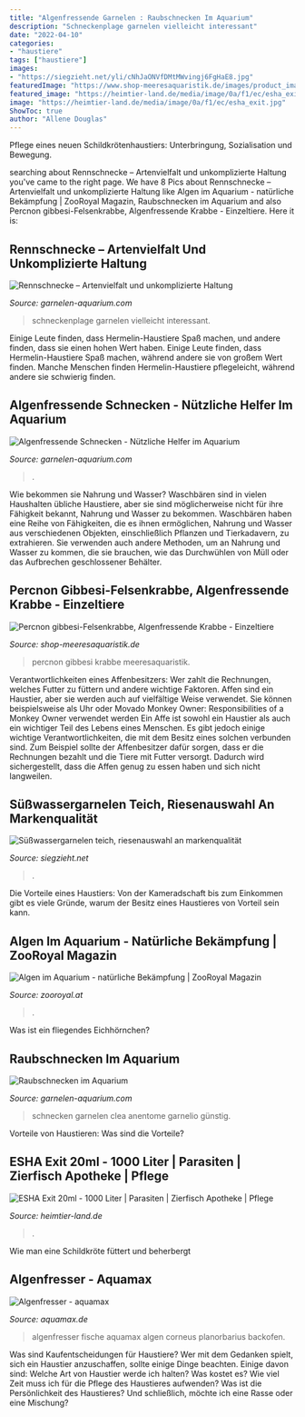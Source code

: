 ```yaml
---
title: "Algenfressende Garnelen : Raubschnecken Im Aquarium"
description: "Schneckenplage garnelen vielleicht interessant"
date: "2022-04-10"
categories:
- "haustiere"
tags: ["haustiere"]
images:
- "https://siegzieht.net/yli/cNhJaONVfDMtMWvingj6FgHaE8.jpg"
featuredImage: "https://www.shop-meeresaquaristik.de/images/product_images/info_images/percnon_k.jpg"
featured_image: "https://heimtier-land.de/media/image/0a/f1/ec/esha_exit.jpg"
image: "https://heimtier-land.de/media/image/0a/f1/ec/esha_exit.jpg"
ShowToc: true
author: "Allene Douglas"
---
```



Pflege eines neuen Schildkrötenhaustiers: Unterbringung, Sozialisation und Bewegung.

	

		
searching about Rennschnecke – Artenvielfalt und unkomplizierte Haltung you've came to the right page. We have 8 Pics about Rennschnecke – Artenvielfalt und unkomplizierte Haltung like Algen im Aquarium - natürliche Bekämpfung | ZooRoyal Magazin, Raubschnecken im Aquarium and also Percnon gibbesi-Felsenkrabbe, Algenfressende Krabbe - Einzeltiere. Here it is:
		
    
## Rennschnecke – Artenvielfalt Und Unkomplizierte Haltung

<img loading=lazy src="http://www.garnelen-aquarium.com/wp-content/uploads/schneckenplage-150x113.jpg" onerror="this.onerror=null;this.src='https://tse2.mm.bing.net/th?id=OIP.TldfNhFuzHLI_jqT-yu6SwAAAA&amp;pid=15.1';" alt="Rennschnecke – Artenvielfalt und unkomplizierte Haltung">

_Source: garnelen-aquarium.com_

>schneckenplage garnelen vielleicht interessant. 

	

Einige Leute finden, dass Hermelin-Haustiere Spaß machen, und andere finden, dass sie einen hohen Wert haben.
Einige Leute finden, dass Hermelin-Haustiere Spaß machen, während andere sie von großem Wert finden. Manche Menschen finden Hermelin-Haustiere pflegeleicht, während andere sie schwierig finden.

    
## Algenfressende Schnecken - Nützliche Helfer Im Aquarium

<img loading=lazy src="http://www.garnelen-aquarium.com/wp-content/uploads/geweihschnecke-624x499.jpg" onerror="this.onerror=null;this.src='https://tse4.mm.bing.net/th?id=OIP.RL3Dw4sZB0ztewdDGw8YigHaF7&amp;pid=15.1';" alt="Algenfressende Schnecken - Nützliche Helfer im Aquarium">

_Source: garnelen-aquarium.com_

>. 

	

Wie bekommen sie Nahrung und Wasser?
Waschbären sind in vielen Haushalten übliche Haustiere, aber sie sind möglicherweise nicht für ihre Fähigkeit bekannt, Nahrung und Wasser zu bekommen. Waschbären haben eine Reihe von Fähigkeiten, die es ihnen ermöglichen, Nahrung und Wasser aus verschiedenen Objekten, einschließlich Pflanzen und Tierkadavern, zu extrahieren. Sie verwenden auch andere Methoden, um an Nahrung und Wasser zu kommen, die sie brauchen, wie das Durchwühlen von Müll oder das Aufbrechen geschlossener Behälter.

    
## Percnon Gibbesi-Felsenkrabbe, Algenfressende Krabbe - Einzeltiere

<img loading=lazy src="https://www.shop-meeresaquaristik.de/images/product_images/info_images/percnon_k.jpg" onerror="this.onerror=null;this.src='https://tse1.mm.bing.net/th?id=OIP.B3oCbfS13xnfK4v1ilHlZQAAAA&amp;pid=15.1';" alt="Percnon gibbesi-Felsenkrabbe, Algenfressende Krabbe - Einzeltiere">

_Source: shop-meeresaquaristik.de_

>percnon gibbesi krabbe meeresaquaristik. 

	

Verantwortlichkeiten eines Affenbesitzers: Wer zahlt die Rechnungen, welches Futter zu füttern und andere wichtige Faktoren.
Affen sind ein Haustier, aber sie werden auch auf vielfältige Weise verwendet. Sie können beispielsweise als Uhr oder Movado Monkey Owner: Responsibilities of a Monkey Owner verwendet werden
Ein Affe ist sowohl ein Haustier als auch ein wichtiger Teil des Lebens eines Menschen. Es gibt jedoch einige wichtige Verantwortlichkeiten, die mit dem Besitz eines solchen verbunden sind. Zum Beispiel sollte der Affenbesitzer dafür sorgen, dass er die Rechnungen bezahlt und die Tiere mit Futter versorgt. Dadurch wird sichergestellt, dass die Affen genug zu essen haben und sich nicht langweilen.

    
## Süßwassergarnelen Teich, Riesenauswahl An Markenqualität

<img loading=lazy src="https://siegzieht.net/yli/cNhJaONVfDMtMWvingj6FgHaE8.jpg" onerror="this.onerror=null;this.src='https://tse2.mm.bing.net/th?id=OIP.13FLjyjuv1m2PEkpWxwuFgAAAA&amp;pid=15.1';" alt="Süßwassergarnelen teich, riesenauswahl an markenqualität">

_Source: siegzieht.net_

>. 

	

Die Vorteile eines Haustiers: Von der Kameradschaft bis zum Einkommen gibt es viele Gründe, warum der Besitz eines Haustieres von Vorteil sein kann.

    
## Algen Im Aquarium - Natürliche Bekämpfung | ZooRoyal Magazin

<img loading=lazy src="https://www.zooroyal.de/magazin/wp-content/uploads/2018/05/stahlhelmschnecke-neritina-pulligera-760x560.jpg" onerror="this.onerror=null;this.src='https://tse4.mm.bing.net/th?id=OIP.RSPTBfpbjWekGUHE2fvatgHaFd&amp;pid=15.1';" alt="Algen im Aquarium - natürliche Bekämpfung | ZooRoyal Magazin">

_Source: zooroyal.at_

>. 

	

Was ist ein fliegendes Eichhörnchen?

    
## Raubschnecken Im Aquarium

<img loading=lazy src="https://www.garnelen-aquarium.com/wp-content/uploads/raubschnecke.jpg" onerror="this.onerror=null;this.src='https://tse4.mm.bing.net/th?id=OIP.qhOgcgKOvikvuWiIg8RWOwHaFd&amp;pid=15.1';" alt="Raubschnecken im Aquarium">

_Source: garnelen-aquarium.com_

>schnecken garnelen clea anentome garnelio günstig. 

	

Vorteile von Haustieren: Was sind die Vorteile?

    
## ESHA Exit 20ml - 1000 Liter | Parasiten | Zierfisch Apotheke | Pflege

<img loading=lazy src="https://heimtier-land.de/media/image/0a/f1/ec/esha_exit.jpg" onerror="this.onerror=null;this.src='https://tse4.mm.bing.net/th?id=OIP.1pwwaqHLAZ0VGf-xhixuzQHaHa&amp;pid=15.1';" alt="ESHA Exit 20ml - 1000 Liter | Parasiten | Zierfisch Apotheke | Pflege">

_Source: heimtier-land.de_

>. 

	

Wie man eine Schildkröte füttert und beherbergt

    
## Algenfresser - Aquamax

<img loading=lazy src="http://www.aquamax.de/files/aquamax/algen/aquarium/algenfresser/AlgenAQ_CRW_8501.jpg" onerror="this.onerror=null;this.src='https://tse3.mm.bing.net/th?id=OIP.SYnTOL1WuMAxIc19C7A67gHaE8&amp;pid=15.1';" alt="Algenfresser - aquamax">

_Source: aquamax.de_

>algenfresser fische aquamax algen corneus planorbarius backofen. 

	

Was sind Kaufentscheidungen für Haustiere?
Wer mit dem Gedanken spielt, sich ein Haustier anzuschaffen, sollte einige Dinge beachten. Einige davon sind: Welche Art von Haustier werde ich halten? Was kostet es? Wie viel Zeit muss ich für die Pflege des Haustieres aufwenden? Was ist die Persönlichkeit des Haustieres? Und schließlich, möchte ich eine Rasse oder eine Mischung?

